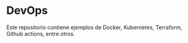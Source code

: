 # DevOps

Este repositorio contiene ejemplos de Docker, Kubernetes, Terraform, Github actions, entre otros.
